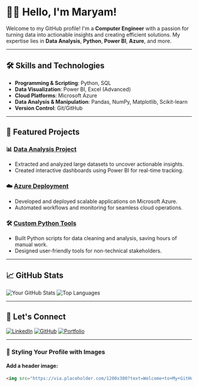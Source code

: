 # 👨‍💻 Hello, I'm Maryam!

Welcome to my GitHub profile! I'm a **Computer Engineer** with a passion for turning data into actionable insights and creating efficient solutions. My expertise lies in **Data Analysis**, **Python**, **Power BI**, **Azure**, and more.

---

## 🛠️ Skills and Technologies

- **Programming & Scripting**: Python, SQL
- **Data Visualization**: Power BI, Excel (Advanced)
- **Cloud Platforms**: Microsoft Azure
- **Data Analysis & Manipulation**: Pandas, NumPy, Matplotlib, Scikit-learn
- **Version Control**: Git/GitHub

---

## 🌟 Featured Projects

### 📊 [Data Analysis Project](https://github.com/your-repo-link)
- Extracted and analyzed large datasets to uncover actionable insights.
- Created interactive dashboards using Power BI for real-time tracking.

### ☁️ [Azure Deployment](https://github.com/your-repo-link)
- Developed and deployed scalable applications on Microsoft Azure.
- Automated workflows and monitoring for seamless cloud operations.

### 🛠️ [Custom Python Tools](https://github.com/your-repo-link)
- Built Python scripts for data cleaning and analysis, saving hours of manual work.
- Designed user-friendly tools for non-technical stakeholders.

---

## 📈 GitHub Stats

![Your GitHub Stats](https://github-readme-stats.vercel.app/api?username=your-username&show_icons=true&theme=radical)
![Top Languages](https://github-readme-stats.vercel.app/api/top-langs/?username=your-username&layout=compact&theme=radical)

---

## 🔗 Let's Connect

[![LinkedIn](https://img.shields.io/badge/-LinkedIn-blue?style=flat-square&logo=linkedin&logoColor=white)](https://www.linkedin.com/in/your-profile/)
[![GitHub](https://img.shields.io/badge/-GitHub-black?style=flat-square&logo=github&logoColor=white)](https://github.com/your-username/)
[![Portfolio](https://img.shields.io/badge/-Portfolio-5cdb95?style=flat-square&logo=vercel&logoColor=white)](https://your-portfolio-link.com)

---

### 🎨 Styling Your Profile with Images

#### Add a header image:
```html
<img src="https://via.placeholder.com/1200x300?text=Welcome+to+My+GitHub+Profile!" alt="GitHub Profile Banner">
